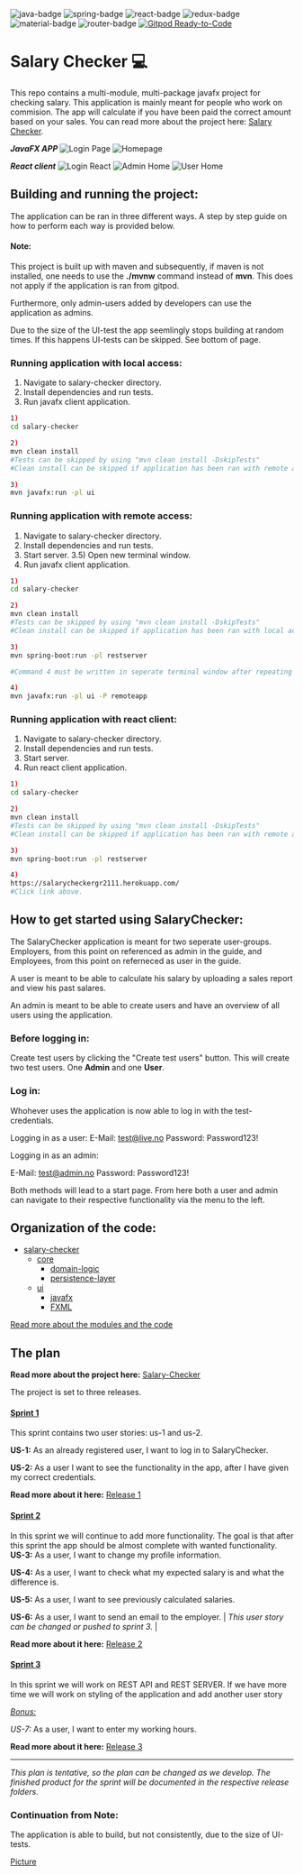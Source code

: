 ![java-badge](https://img.shields.io/badge/Java-ED8B00?style=for-the-badge&logo=java&logoColor=white)
![spring-badge](https://img.shields.io/badge/Spring-6DB33F?style=for-the-badge&logo=spring&logoColor=white)
![react-badge](https://img.shields.io/badge/React-20232A?style=for-the-badge&logo=react&logoColor=61DAFB)
![redux-badge](https://img.shields.io/badge/Redux-593D88?style=for-the-badge&logo=redux&logoColor=white)
![material-badge](https://img.shields.io/badge/Material--UI-0081CB?style=for-the-badge&logo=material-ui&logoColor=white)
![router-badge](https://img.shields.io/badge/React_Router-CA4245?style=for-the-badge&logo=react-router&logoColor=white)
[![Gitpod Ready-to-Code](https://camo.githubusercontent.com/81356c564790644ad4669af2d3105447a5789c9e137f7ec7416a201d4eebb826/68747470733a2f2f696d672e736869656c64732e696f2f62616467652f476974706f642532302d2532333144314431442e7376673f267374796c653d666f722d7468652d6261646765266c6f676f3d476974706f64266c6f676f436f6c6f723d314141364534)](https://gitpod.stud.ntnu.no/#https://gitlab.stud.idi.ntnu.no/it1901/groups-2021/gr2111/gr2111)
# Salary Checker :computer:

This repo contains a multi-module, multi-package javafx project for checking salary. This application is mainly meant for people who work on commision. 
The app will calculate if you have been paid the correct amount based on your sales. You can read more about the project here: [Salary Checker](salary-checker/README.md).

***JavaFX APP***
![Login Page](docs/Pictures/fx_login.png)
![Homepage](docs/Pictures/fx_homepage.png)

***React client***
![Login React](docs/Pictures/react_login.png)
![Admin Home](docs/Pictures/react_admin.png)
![User Home](docs/Pictures/react_user.png)

## Building and running the project:

The application can be ran in three different ways. A step by step guide on how to perform each way is provided below.

#### Note:
This project is built up with maven and subsequently, if maven is not installed, one needs to use the **./mvnw** command instead of **mvn**. This does not apply if the application is ran from gitpod.  

Furthermore, only admin-users added by developers can use the application as admins.

Due to the size of the UI-test the app seemlingly stops building at random times. If this happens UI-tests can be skipped.
See bottom of page.



### Running application with local access:
1) Navigate to salary-checker directory.
2) Install dependencies and run tests.
3) Run javafx client application.

```sh
1)
cd salary-checker

2)
mvn clean install
#Tests can be skipped by using "mvn clean install -DskipTests"
#Clean install can be skipped if application has been ran with remote access or with react client previously.

3)
mvn javafx:run -pl ui
```
### Running application with remote access:
1) Navigate to salary-checker directory.
2) Install dependencies and run tests.
3) Start server. 
3.5) Open new terminal window.
4) Run javafx client application.

```sh
1)
cd salary-checker

2)
mvn clean install
#Tests can be skipped by using "mvn clean install -DskipTests"
#Clean install can be skipped if application has been ran with local access or with react client previously.

3)
mvn spring-boot:run -pl restserver

#Command 4 must be written in seperate terminal window after repeating step 1)

4)
mvn javafx:run -pl ui -P remoteapp
```
### Running application with react client:
1) Navigate to salary-checker directory.
2) Install dependencies and run tests.
3) Start server.
3) Run react client application.

```sh
1)
cd salary-checker

2)
mvn clean install
#Tests can be skipped by using "mvn clean install -DskipTests"
#Clean install can be skipped if application has been ran with remote access or with local access previously.

3)
mvn spring-boot:run -pl restserver

4)
https://salarycheckergr2111.herokuapp.com/
#Click link above.
```
## How to get started using SalaryChecker:
The SalaryChecker application is meant for two seperate user-groups. 
Employers, from this point on referenced as admin in the guide, 
and Employees, from this point on referneced as user in the guide. 

A user is meant to be able to calculate his salary by uploading a sales report and view his past salares.

An admin is meant to be able to create users and have an overview of all users using the application.

### Before logging in: 
Create test users by clicking the "Create test users" button. 
This will create two test users. One **Admin** and one **User**. 

### Log in: 
Whohever uses the application is now able to log in with the test-credentials.

Logging in as a user: 
E-Mail: test@live.no
Password: Password123!

Logging in as an admin: 

E-Mail: test@admin.no
Password: Password123!

Both methods will lead to a start page. From here both a user and admin can navigate to their respective 
functionality via the menu to the left. 

## Organization of the code:

- [salary-checker](salary-checker/)
    - [core](salary-checker/core)
        - [domain-logic](salary-checker/core/src/main/java/salarychecker/core)
        - [persistence-layer](salary-checker/core/src/main/java/salarychecker/json)
    - [ui](salary-checker/ui)
        - [javafx](salary-checker/ui/src/main/java/salarychecker/ui)
        - [FXML](salary-checker/ui/src/main/resources)

[Read more about the modules and the code](salary-checker/README.md)
    
## The plan

**Read more about the project here:** [Salary-Checker](salary-checker/README.md)

The project is set to three releases.

#### <ins> Sprint 1 </ins>

This sprint contains two user stories: us-1 and us-2.

**US-1:** As an already registered user, I want to log in to SalaryChecker.

**US-2:** As a user I want to see the functionality in the app, after I have given my correct credentials.

**Read more about it here:** [Release 1](docs/release1/README.md)

#### <ins> Sprint 2 </ins>

In this sprint we will continue to add more functionality. The goal is that after this sprint the app should be almost complete with wanted functionality.
**US-3:** As a user, I want to change my profile information.

**US-4:** As a user, I want to check what my expected salary is and what the difference is.

**US-5:** As a user, I want to see previously calculated salaries.

**US-6:** As a user, I want to send an email to the employer. | *This user story can be changed or pushed to sprint 3.* |  

**Read more about it here:** [Release 2](docs/release2/) 

#### <ins> Sprint 3 </ins>

In this sprint we will work on REST API and REST SERVER. If we have more time we will work on styling of the application and add another user story

<ins>*Bonus:*</ins>

   *US-7:* As a user, I want to enter my working hours.
   
**Read more about it here:** [Release 3](docs/release3/)

_____________________________________________________________

*This plan is tentative, so the plan can be changed as we develop. The finished product for the sprint will be documented in 
the respective release folders.* 



### Continuation from Note:

The application is able to build, but not consistently, due to the size of UI-tests.

[Picture](docs/Pictures/BuilSuccess.jpg)
